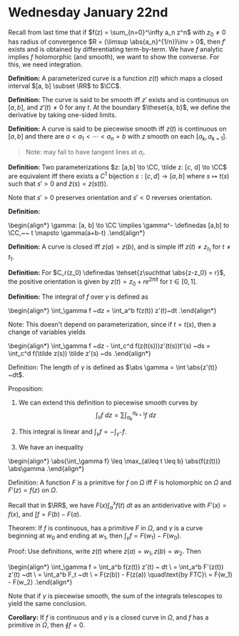 # Wednesday January 22nd

Recall from last time that if $f(z) = \sum_{n=0}^\infty a_n z^n$ with $z_0 \neq 0$ has radius of convergence $R = (\limsup \abs{a_n}^{1/n})\inv > 0$, then
$f'$ exists and is obtained by differentiating term-by-term.
We have $f$ analytic implies $f$ holomorphic (and smooth), we want to show the converse.
For this, we need integration.

**Definition:**
A parameterized curve is a function $z(t)$ which maps a closed interval $[a, b] \subset \RR$ to $\CC$.

**Definition:**
The curve is said to be smooth iff $z'$ exists and is continuous on $[a,b]$, and $z'(t) \neq 0$ for any $t$.
At the boundary $\theset{a, b}$, we define the derivative by taking one-sided limits.

**Definition:**
A curve is said to be piecewise smooth iff $z(t)$ is continuous on $[a, b]$ and there are $a < a_1 < \cdots < a_n = b$ with $z$ smooth on each $[a_k, a_{k+1}]$.

> Note: may fail to have tangent lines at $a_i$.

**Definition:**
Two parameterizations $z: [a,b] \to \CC, \tilde z: [c, d] \to \CC$ are equivalent iff there exists a $C^1$ bijection $s: [c, d] \to [a, b]$ where $s \mapsto t(s)$ such that $s'>0$ and $\tilde z(s) = z(s(t))$.

Note that $s' > 0$ preserves orientation and $s'<0$ reverses orientation.

**Definition:**

\begin{align*}
\gamma: [a, b] \to \CC \implies \gamma^- \definedas [a,b] to \CC,~~ t \mapsto \gamma(a+b-t)
.\end{align*}

**Definition:**
A curve is closed iff $z(a) = z(b)$, and is simple iff $z(t) \neq z_{t_1}$ for $t\neq t_1$.

**Definition:**
For $C_r(z_0) \definedas \tehset{z\suchthat \abs{z-z_0} = r}$, the positive orientation is given by $z(t) = z_0 + re^{2\pi i t}$ for $t\in [0, 1]$.

**Definition:**
The integral of $f$ over $\gamma$ is defined as

\begin{align*}
\int_\gamma f ~dz = \int_a^b f(z(t)) z'(t)~dt
.\end{align*}

Note: 
This doesn't depend on parameterization, since if $t = t(s)$, then a change of variables yields

\begin{align*}
\int_\gamma f ~dz - \int_c^d f(z(t(s)))z'(t(s))t'(s) ~ds = \int_c^d f(\tilde z(s)) \tilde z'(s) ~ds
.\end{align*}

Definition:
The length of $\gamma$ is defined as $\abs \gamma = \int \abs{z'(t)} ~dt$.

Proposition:

1. We can extend this definition to piecewise smooth curves by 
$$
\int_\gamma f~dz = \sum \int_{a_k}^{a_{k+1}} f ~dz
$$

2. This integral is linear and $\int_\gamma f = -\int_{\gamma^-} f$.

3. We have an inequality

\begin{align*}
\abs{\int_\gamma f} \leq \max_{a\leq t \leq b} \abs{f(z(t))} \abs\gamma
.\end{align*}

Definition:
A function $F$ is a primitive for $f$ on $\Omega$ iff $F$ is holomorphic on $\Omega$ and $F'(z) = f(z)$ on $\Omega$.

Recall that in $\RR$, we have $F(x) \int_a^x f(t)~dt$ as an antiderivative with $F'(x) = f(x)$, and $\int f = F(b) - F(a)$.

Theorem:
If $f$ is continuous, has a primitive $F$ in $\Omega$, and $\gamma$ is a curve beginning at $w_0$ and ending at $w_1$, then $\int_\gamma f = F(w_1) - F(w_0)$.

Proof:
Use definitions, write $z(t)$ where $z(a) = w_1, z(b) = w_2$.
Then

\begin{align*}
\int_\gamma f = \int_a^b f(z(t)) z'(t) ~ dt \\
= \int_a^b F'(z(t)) z'(t) ~dt \\
= \int_a^b F_t ~dt \\
= F(z(b)) - F(z(a)) \quad\text{by FTC}\\
= F(w_1) - F(w_2)
.\end{align*}

Note that if $\gamma$ is piecewise smooth, the sum of the integrals telescopes to yield the same conclusion.

**Corollary:**
If $f$ is continuous and $\gamma$ is a closed curve in $\Omega$, and $f$ has a primitive in $\Omega$, then $\oint f = 0$.

